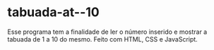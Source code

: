 # tabuada-at--10
Esse programa tem a finalidade de ler o número inserido e mostrar a tabuada de 1 a 10 do mesmo. Feito com HTML, CSS e JavaScript.
